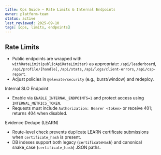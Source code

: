 ```yaml
---
title: Ops Guide — Rate Limits & Internal Endpoints
owner: platform-team
status: active
last_reviewed: 2025-09-10
tags: [ops, limits, endpoints]
---
```


## Rate Limits

- Public endpoints are wrapped with `withRateLimit(publicApiRateLimiter)` as appropriate: `/api/leaderboard`, `/api/profile/[handle]`, `/api/stats`, `/api/logs/client-errors`, `/api/csp-report`.
- Adjust policies in `@elevate/security` (e.g., burst/window) and redeploy.

Internal SLO Endpoint

- Enable via `ENABLE_INTERNAL_ENDPOINTS=1` and protect access using `INTERNAL_METRICS_TOKEN`.
- Requests must include `Authorization: Bearer <token>` or receive 401; returns 404 when disabled.

Evidence Dedupe (LEARN)

- Route-level check prevents duplicate LEARN certificate submissions when `certificate_hash` is present.
- DB indexes support both legacy (`certificateHash`) and canonical snake_case (`certificate_hash`) JSON paths.
